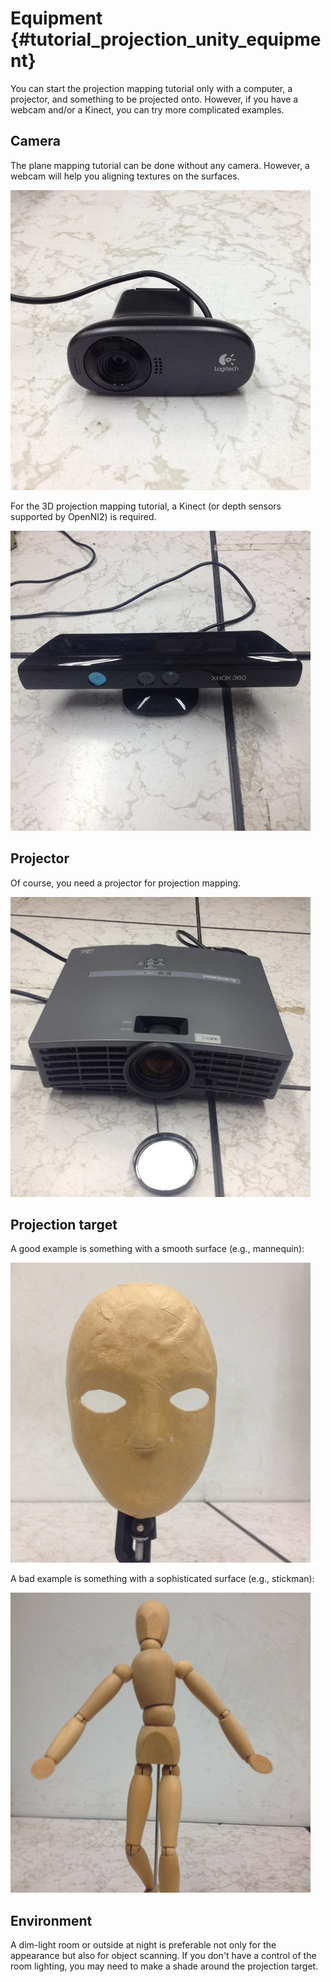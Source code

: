 Equipment {#tutorial_projection_unity_equipment}
========

You can start the projection mapping tutorial only with a computer, a projector, and something to be projected onto. However, if you have a webcam and/or a Kinect, you can try more complicated examples.

Camera
--------

The plane mapping tutorial can be done without any camera. However, a webcam will help you aligning textures on the surfaces.

![](img/webcam.png)

For the 3D projection mapping tutorial, a Kinect (or depth sensors supported by OpenNI2) is required.

![](img/kinect.png)


Projector
--------

Of course, you need a projector for projection mapping.

![](img/projector.png)


Projection target
--------

A good example is something with a smooth surface (e.g., mannequin):

![](img/mask.png)

A bad example is something with a sophisticated surface (e.g., stickman):

![](img/stickman.png)


Environment
--------

A dim-light room or outside at night is preferable not only for the appearance but also for object scanning. If you don't have a control of the room lighting, you may need to make a shade around the projection target.
